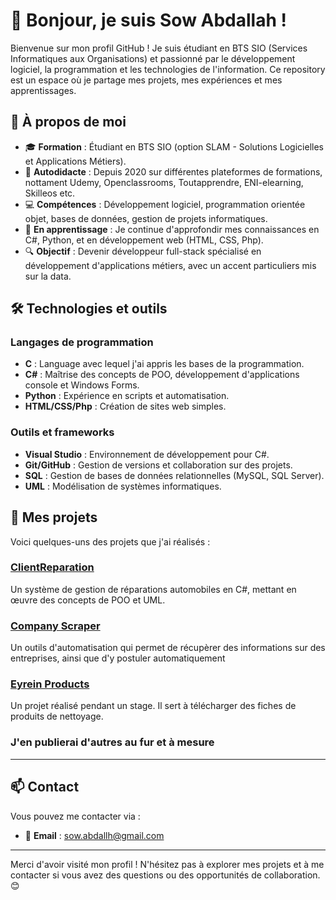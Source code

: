 # 👋 Bonjour, je suis Sow Abdallah !

Bienvenue sur mon profil GitHub ! Je suis étudiant en BTS SIO (Services Informatiques aux Organisations) et passionné par le développement logiciel, la programmation et les technologies de l'information. Ce repository est un espace où je partage mes projets, mes expériences et mes apprentissages.

## 🚀 À propos de moi

- 🎓 **Formation** : Étudiant en BTS SIO (option SLAM - Solutions Logicielles et Applications Métiers).
- 📖 **Autodidacte** : Depuis 2020 sur différentes plateformes de formations, nottament Udemy, Openclassrooms, Toutapprendre, ENI-elearning, Skilleos etc.
- 💻 **Compétences** : Développement logiciel, programmation orientée objet, bases de données, gestion de projets informatiques.
- 🌱 **En apprentissage** : Je continue d'approfondir mes connaissances en C#, Python, et en développement web (HTML, CSS, Php).
- 🔍 **Objectif** : Devenir développeur full-stack spécialisé en développement d'applications métiers, avec un accent particuliers mis sur la data.

## 🛠️ Technologies et outils

### Langages de programmation
- **C** : Language avec lequel j'ai appris les bases de la programmation.
- **C#** : Maîtrise des concepts de POO, développement d'applications console et Windows Forms.
- **Python** : Expérience en scripts et automatisation.
- **HTML/CSS/Php** : Création de sites web simples.

### Outils et frameworks
- **Visual Studio** : Environnement de développement pour C#.
- **Git/GitHub** : Gestion de versions et collaboration sur des projets.
- **SQL** : Gestion de bases de données relationnelles (MySQL, SQL Server).
- **UML** : Modélisation de systèmes informatiques.

## 📂 Mes projets

Voici quelques-uns des projets que j'ai réalisés :

### [ClientReparation](https://github.com/grandlay-e/ClientReparation)
Un système de gestion de réparations automobiles en C#, mettant en œuvre des concepts de POO et UML.
### [Company Scraper](https://github.com/grandlay-e/company-scraper)
Un outils d'automatisation qui permet de récupèrer des informations sur des entreprises, ainsi que d'y postuler automatiquement
### [Eyrein Products](https://github.com/GrandLay-e/eyrein-products)
Un projet réalisé pendant un stage. Il sert à télécharger des fiches de produits de nettoyage.
### J'en publierai d'autres au fur et à mesure

---

## 📫 Contact

Vous pouvez me contacter via :
- 📧 **Email** : [sow.abdallh@gmail.com](mailto:sow.abdallh@gmail.com)
---

Merci d'avoir visité mon profil ! N'hésitez pas à explorer mes projets et à me contacter si vous avez des questions ou des opportunités de collaboration. 😊
